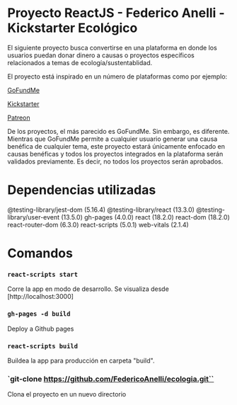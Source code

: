 # Proyecto ReactJS - Federico Anelli - Kickstarter Ecológico

El siguiente proyecto busca convertirse en una plataforma en donde los usuarios puedan donar dinero a causas o proyectos específicos relacionados a temas de ecología/sustentablidad.

El proyecto está inspirado en un número de plataformas como por ejemplo:

[GoFundMe](https://gofundme.com)

[Kickstarter](https://kickstarter.com)

[Patreon](https://www.patreon.com/)

De los proyectos, el más parecido es GoFundMe. Sin embargo, es diferente. Mientras que GoFundMe permite a cualquier usuario generar una causa benéfica de cualquier tema, este proyecto estará únicamente enfocado en causas benéficas y todos los proyectos integrados en la plataforma serán validados previamente. Es decir, no todos los proyectos serán aprobados.

# Dependencias utilizadas

@testing-library/jest-dom (5.16.4)
@testing-library/react (13.3.0)
@testing-library/user-event (13.5.0)
gh-pages (4.0.0)
react (18.2.0)
react-dom (18.2.0)
react-router-dom (6.3.0)
react-scripts (5.0.1)
web-vitals (2.1.4)

# Comandos

### `react-scripts start`

Corre la app en modo de desarrollo.
Se visualiza desde [http://localhost:3000]

### `gh-pages -d build`

Deploy a Github pages

### `react-scripts build`

Buildea la app para producción en carpeta "build".

### `git-clone https://github.com/FedericoAnelli/ecologia.git``

Clona el proyecto en un nuevo directorio